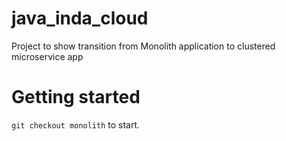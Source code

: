 # java_inda_cloud
Project to show transition from Monolith application to clustered microservice app

# Getting started

`git checkout monolith` to start.
